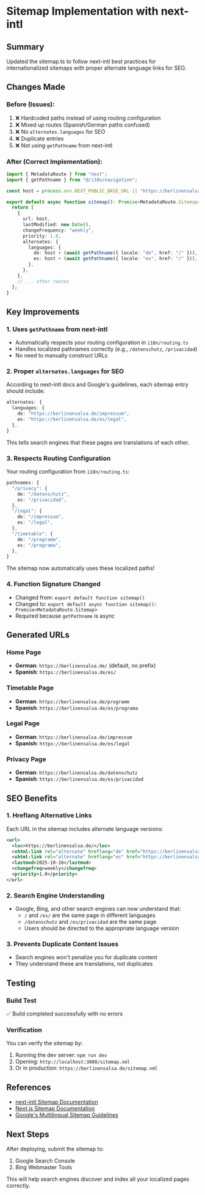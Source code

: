 # Sitemap Implementation with next-intl

## Summary

Updated the sitemap.ts to follow next-intl best practices for internationalized sitemaps with proper alternate language links for SEO.

## Changes Made

### Before (Issues):

1. ❌ Hardcoded paths instead of using routing configuration
2. ❌ Mixed up routes (Spanish/German paths confused)
3. ❌ No `alternates.languages` for SEO
4. ❌ Duplicate entries
5. ❌ Not using `getPathname` from next-intl

### After (Correct Implementation):

```typescript
import { MetadataRoute } from "next";
import { getPathname } from "@/i18n/navigation";

const host = process.env.NEXT_PUBLIC_BASE_URL || "https://berlinensalsa.de";

export default async function sitemap(): Promise<MetadataRoute.Sitemap> {
  return [
    {
      url: host,
      lastModified: new Date(),
      changeFrequency: "weekly",
      priority: 1.0,
      alternates: {
        languages: {
          de: host + (await getPathname({ locale: "de", href: "/" })),
          es: host + (await getPathname({ locale: "es", href: "/" })),
        },
      },
    },
    // ... other routes
  ];
}
```

## Key Improvements

### 1. Uses `getPathname` from next-intl

- Automatically respects your routing configuration in `i18n/routing.ts`
- Handles localized pathnames correctly (e.g., `/datenschutz`, `/privacidad`)
- No need to manually construct URLs

### 2. Proper `alternates.languages` for SEO

According to next-intl docs and Google's guidelines, each sitemap entry should include:

```typescript
alternates: {
  languages: {
    de: "https://berlinensalsa.de/impressum",
    es: "https://berlinensalsa.de/es/legal",
  },
}
```

This tells search engines that these pages are translations of each other.

### 3. Respects Routing Configuration

Your routing configuration from `i18n/routing.ts`:

```typescript
pathnames: {
  "/privacy": {
    de: "/datenschutz",
    es: "/privacidad",
  },
  "/legal": {
    de: "/impressum",
    es: "/legal",
  },
  "/timetable": {
    de: "/programm",
    es: "/programa",
  },
}
```

The sitemap now automatically uses these localized paths!

### 4. Function Signature Changed

- Changed from: `export default function sitemap()`
- Changed to: `export default async function sitemap(): Promise<MetadataRoute.Sitemap>`
- Required because `getPathname` is async

## Generated URLs

### Home Page

- **German**: `https://berlinensalsa.de/` (default, no prefix)
- **Spanish**: `https://berlinensalsa.de/es/`

### Timetable Page

- **German**: `https://berlinensalsa.de/programm`
- **Spanish**: `https://berlinensalsa.de/es/programa`

### Legal Page

- **German**: `https://berlinensalsa.de/impressum`
- **Spanish**: `https://berlinensalsa.de/es/legal`

### Privacy Page

- **German**: `https://berlinensalsa.de/datenschutz`
- **Spanish**: `https://berlinensalsa.de/es/privacidad`

## SEO Benefits

### 1. Hreflang Alternative Links

Each URL in the sitemap includes alternate language versions:

```xml
<url>
  <loc>https://berlinensalsa.de/</loc>
  <xhtml:link rel="alternate" hreflang="de" href="https://berlinensalsa.de/"/>
  <xhtml:link rel="alternate" hreflang="es" href="https://berlinensalsa.de/es/"/>
  <lastmod>2025-10-16</lastmod>
  <changefreq>weekly</changefreq>
  <priority>1.0</priority>
</url>
```

### 2. Search Engine Understanding

- Google, Bing, and other search engines can now understand that:
  - `/` and `/es/` are the same page in different languages
  - `/datenschutz` and `/es/privacidad` are the same page
  - Users should be directed to the appropriate language version

### 3. Prevents Duplicate Content Issues

- Search engines won't penalize you for duplicate content
- They understand these are translations, not duplicates

## Testing

### Build Test

✅ Build completed successfully with no errors

### Verification

You can verify the sitemap by:

1. Running the dev server: `npm run dev`
2. Opening: `http://localhost:3000/sitemap.xml`
3. Or in production: `https://berlinensalsa.de/sitemap.xml`

## References

- [next-intl Sitemap Documentation](https://next-intl.dev/docs/environments/actions-metadata-route-handlers#sitemap)
- [Next.js Sitemap Documentation](https://nextjs.org/docs/app/api-reference/file-conventions/metadata/sitemap)
- [Google's Multilingual Sitemap Guidelines](https://developers.google.com/search/docs/specialty/international/localized-versions#sitemap)

## Next Steps

After deploying, submit the sitemap to:

1. Google Search Console
2. Bing Webmaster Tools

This will help search engines discover and index all your localized pages correctly.
